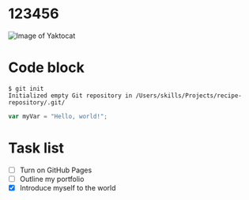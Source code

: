 # 123456
![Image of Yaktocat](https://octodex.github.com/images/yaktocat.png)

# Code block
```
$ git init
Initialized empty Git repository in /Users/skills/Projects/recipe-repository/.git/
```

``` javascript
var myVar = "Hello, world!";
```
# Task list
- [ ] Turn on GitHub Pages
- [ ] Outline my portfolio
- [X] Introduce myself to the world

